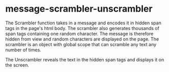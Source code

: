# message-scrambler-unscrambler

The Scrambler function takes in a message and encodes it in hidden span tags in the page's html body. The scrambler also generates thousands of span tags containing one random character. The message is therefore hidden from view and random characters are displayed on the page. The scrambler is an object with global scope that can scramble any text any number of times.

The Unscrambler reveals the text in the hidden span tags and displays it on the screen. 
